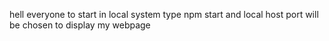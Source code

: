 hell everyone to start in local system type npm start and local host port will be chosen to display my webpage
